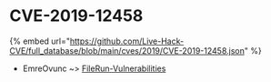 # CVE-2019-12458
{% embed url="https://github.com/Live-Hack-CVE/full_database/blob/main/cves/2019/CVE-2019-12458.json" %}

* EmreOvunc ~> [FileRun-Vulnerabilities](https://www.alice-snow.ru/2019/database/cve-2019-12458/filerun-vulnerabilities-emreovunc)